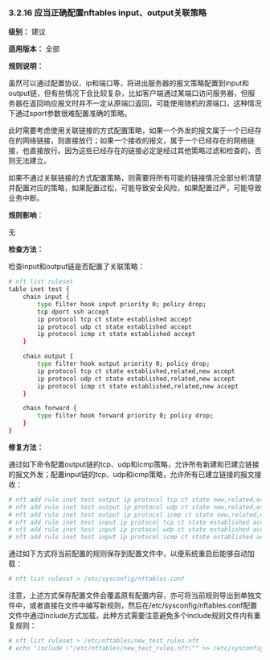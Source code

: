 ### 3.2.16 应当正确配置nftables input、output关联策略

**级别：** 建议

**适用版本：** 全部

**规则说明：**

虽然可以通过配置协议、ip和端口等，将进出服务器的报文策略配置到input和output链，但有些情况下会比较复杂，比如客户端通过某端口访问服务器，但服务器在返回响应报文时并不一定从原端口返回，可能使用随机的源端口，这种情况下通过sport参数很难配置准确的策略。

此时需要考虑使用关联链接的方式配置策略，如果一个外发的报文属于一个已经存在的网络链接，则直接放行；如果一个接收的报文，属于一个已经存在的网络链接，也直接放行。因为这些已经存在的链接必定是经过其他策略过滤和检查的，否则无法建立。

如果不通过关联链接的方式配置策略，则需要将所有可能的链接情况全部分析清楚并配置对应的策略，如果配置过松，可能导致安全风险，如果配置过严，可能导致业务中断。

**规则影响**：

无

**检查方法：**

检查input和output链是否配置了关联策略：

```bash
# nft list ruleset
table inet test {
	chain input {
		type filter hook input priority 0; policy drop;
		tcp dport ssh accept
		ip protocol tcp ct state established accept
		ip protocol udp ct state established accept
		ip protocol icmp ct state established accept
	}

	chain output {
		type filter hook output priority 0; policy drop;		
		ip protocol tcp ct state established,related,new accept
		ip protocol udp ct state established,related,new accept
		ip protocol icmp ct state established,related,new accept
	}

	chain forward {
		type filter hook forward priority 0; policy drop;
	}
}
```

**修复方法：**

通过如下命令配置output链的tcp、udp和icmp策略，允许所有新建和已建立链接的报文外发；配置input链的tcp、udp和icmp策略，允许所有已建立链接的报文接收：

```bash
# nft add rule inet test output ip protocol tcp ct state new,related,established accept
# nft add rule inet test output ip protocol udp ct state new,related,established accept
# nft add rule inet test output ip protocol icmp ct state new,related,established accept
# nft add rule inet test input ip protocol tcp ct state established accept
# nft add rule inet test input ip protocol udp ct state established accept
# nft add rule inet test input ip protocol icmp ct state established accept
```

通过如下方式将当前配置的规则保存到配置文件中，以便系统重启后能够自动加载：

```bash
# nft list ruleset > /etc/sysconfig/nftables.conf
```

注意，上述方式保存配置文件会覆盖原有配置内容，亦可将当前规则导出到单独文件中，或者直接在文件中编写新规则，然后在/etc/sysconfig/nftables.conf配置文件中通过include方式加载，此种方式需要注意避免多个include规则文件内有重复规则：

```bash
# nft list ruleset > /etc/nftables/new_test_rules.nft
# echo "include \"/etc/nftables/new_test_rules.nft\"" >> /etc/sysconfig/nftables.conf
```
